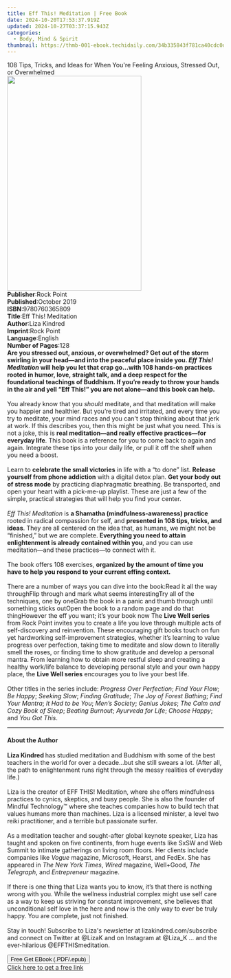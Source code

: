 ```yaml
---
title: Eff This! Meditation | Free Book
date: 2024-10-20T17:53:37.919Z
updated: 2024-10-27T03:37:15.943Z
categories:
  - Body, Mind & Spirit
thumbnail: https://thmb-001-ebook.techidaily.com/34b335843f781ca40cdc0daea0929875a9875911d6279384a2d6886b19ed2f24.jpg
---
```

<main id="book-container">
  <div class="flex flex-col">
    <div class="book-brief flex-1 py-6 px-4 sm:p-6 md:py-10 md:px-8">
      <!-- brief-->
      <div class="book-brief-main">
        108 Tips, Tricks, and Ideas for When You're Feeling Anxious, Stressed
        Out, or Overwhelmed
      </div>
    </div>
    <div
      class="book-meta-info flex-1 grid gap-4 col-start-1 col-end-3 row-start-1 sm:mb-6 sm:grid-cols-4 lg:gap-6 lg:col-start-2 lg:row-end-6 lg:row-span-6 lg:mb-0"
    >
      <div
        class="book-meta-info-left place-content-center mt-4 p-4 text-sm leading-6 col-start-2 col-span-2 dark:text-slate-400"
      >
        <img
          class="w-full h-500 object-cover rounded-lg sm:h-255 sm:col-span-2 lg:col-span-full"
          src="https://img-001-ebook.techidaily.com/6f46616f6cb0c6a1a823b129034f4675bd84d36d8954b8b21d2c96c0a96b246c.jpg"
          alt=""
          width="312"
          height="500"
        />
      </div>
      <div
        class="book-meta-info-right mt-2 col-start-1 row-start-2 col-span-3 self-center"
      >
        <!-- meta data  -->
        <div class="flex flex-col px-4 md:px-8">
          <div class="flex-1">
            <strong>Publisher</strong>:<span class="px-2">Rock Point</span>
          </div>
          <div class="flex-1">
            <strong>Published</strong>:<span class="px-2">October 2019</span>
          </div>
          <div class="flex-1">
            <strong>ISBN</strong>:<span class="px-2">9780760365809</span>
          </div>
          <div class="flex-1">
            <strong>Title</strong>:<span class="px-2"
              >Eff This! Meditation</span
            >
          </div>
          <div class="flex-1">
            <strong>Author</strong>:<span class="px-2">Liza Kindred</span>
          </div>
          <div class="flex-1">
            <strong>Imprint</strong>:<span class="px-2">Rock Point</span>
          </div>
          <div class="flex-1">
            <strong>Language</strong>:<span class="px-2">English</span>
          </div>
          <div class="flex-1">
            <strong>Number of Pages</strong>:<span class="px-2">128</span>
          </div>
        </div>
      </div>
    </div>
    <div class="book-description flex-1 py-6 px-4 sm:p-6 md:py-10 md:px-8">
      <div class="book-description-main">
        <div accordion-content="" id="description">
          <b
            >Are you stressed out, anxious, or overwhelmed? Get out of the storm
            swirling in your head—and into the peaceful place inside you.
            <i>Eff This! Meditation</i> will help you let that crap go…with 108
            hands-on practices rooted in humor, love, straight talk, and a deep
            respect for the foundational teachings of Buddhism. If you’re ready
            to throw your hands in the air and yell “Eff This!” you are not
            alone—and this book can help.<br />
            &nbsp;</b
          ><br />
          You already know that you <i>should</i> meditate, and that meditation
          will make you happier and healthier. But you’re tired and irritated,
          and every time you try to meditate, your mind races and you can't stop
          thinking about that jerk at work. If this describes you, then this
          might be just what you need. This is not a joke, this is
          <b>real meditation—and really effective practices—for everyday life</b
          >. This book is a reference for you to come back to again and again.
          Integrate these tips into your daily life, or pull it off the shelf
          when you need a boost.<br /><br />
          Learn to <b>celebrate the small victories</b> in life with a “to done”
          list. <b>Release yourself from phone addiction</b> with a digital
          detox plan. <b>Get your body out of stress mode</b> by practicing
          diaphragmatic breathing. Be transported, and open your heart with a
          pick-me-up playlist. These are just a few of the simple, practical
          strategies that will help you find your center.<br /><br /><i
            >Eff This! Meditation</i
          >
          is <b>a Shamatha (mindfulness-awareness) practice</b> rooted in
          radical compassion for self, and
          <b>presented in 108 tips, tricks, and ideas</b>. They are all centered
          on the idea that, as humans, we might not be “finished,” but we are
          complete.
          <b
            >Everything you need to attain enlightenment is already contained
            within you</b
          >, and you can use meditation—and these practices—to connect with
          it.<br /><br />
          The book offers 108 exercises,
          <b
            >organized by the amount of time you have&nbsp;to help you respond
            to your current effing context.</b
          ><br /><br />
          There are a number of ways you can dive into the book:Read it all the
          way throughFlip through and mark what seems interestingTry all of the
          techniques, one by oneGrab the book in a panic and thumb through until
          something sticks outOpen the book to a random page and do that
          thingHowever the eff you want; it’s your book now The
          <b>Live Well series</b> from Rock Point invites you to create a life
          you love through multiple acts of self-discovery and reinvention.
          These encouraging gift books touch on fun yet hardworking
          self-improvement strategies, whether it’s learning to value progress
          over perfection, taking time to meditate and slow down to literally
          smell the roses, or finding time to show gratitude and develop a
          personal mantra. From learning how to obtain more restful sleep and
          creating a healthy work/life balance to developing personal style and
          your own happy place, the <b>Live Well series</b> encourages you to
          live your best life.<br />
          &nbsp;<br />
          Other titles in the series include: <i>Progress Over Perfection</i>;
          <i>Find Your Flow</i>; <i>Be Happy</i>; <i>Seeking Slow</i>;
          <i>Finding Gratitude</i>;&nbsp;<i>The Joy of Forest Bathing</i>;
          <i>Find Your Mantra</i>; <i>It Had to be You</i>;
          <i>Men’s Society</i>; <i>Genius Jokes</i>;
          <i>The Calm and Cozy Book of Sleep</i>; <i>Beating Burnout</i>;
          <i>Ayurveda for Life</i>; <i>Choose Happy</i>; and<i> You Got This</i
          >.<br />
        </div>
        <div class="accordion-fader"></div>
      </div>
    </div>
    <div class="book-excerpts flex-1 py-6 px-4 sm:p-6 md:py-10 md:px-8">
      <!-- excerpts-->
      <div class="book-excerpts-main">
        <hr />
        <h4 class="placeholder placeholder-heading">
          <span>About the Author</span>
        </h4>
        <p></p>
        <p>
          <b>Liza Kindred </b>has studied meditation and Buddhism with some of
          the best teachers in the world for over a decade...but she still
          swears a lot. (After all, the path to enlightenment runs right through
          the messy realities of everyday life.)<br /><br />
          Liza is the creator of EFF THIS! Meditation, where she offers
          mindfulness practices to cynics, skeptics, and busy people. She is
          also the founder of Mindful Technology™ where she teaches companies
          how to build tech that values humans more than machines. Liza is a
          licensed minister, a level two reiki practitioner, and a terrible but
          passionate surfer.<br /><br />
          As a meditation teacher and sought-after global keynote speaker, Liza
          has taught and spoken on five continents, from huge events like SxSW
          and Web Summit to intimate gatherings on living room floors. Her
          clients include companies like <i>Vogue</i> magazine, Microsoft,
          Hearst, and FedEx. She has appeared in <i>The New York Times</i>,
          <i>Wired</i> magazine, Well+Good, <i>The Telegraph</i>, and
          <i>Entrepreneur</i> magazine.<br /><br />
          If there is one thing that Liza wants you to know, it’s that there is
          nothing wrong with you. While the wellness industrial complex might
          use self care as a way to keep us striving for constant improvement,
          she believes that unconditional self love in the here and now is the
          only way to ever be truly happy. You are complete, just not
          finished.<br /><br />
          Stay in touch! Subscribe to Liza's newsletter at
          lizakindred.com/subscribe and connect on Twitter at @LizaK and on
          Instagram at @Liza_K ... and the ever-hilarious @EFFTHISmeditation.
        </p>
        <p></p>
      </div>
    </div>
    <div
      class="book-about-author flex-1 py-6 px-4 sm:p-6 md:py-10 md:px-8"
    ></div>
    <div class="book-free-get flex-1 py-6 px-4 sm:p-6 md:py-10 md:px-8">
      <button
        id="btn-free-get"
        class="bg-blue-500 hover:bg-blue-700 text-white font-bold py-2 px-4 rounded"
      >
        Free Get EBook (.PDF/.epub)
      </button>
      <div id="countdown-display" class="px-2 text-lg mt-2"></div>
      <a
        id="free-link"
        class="hidden bg-blue-500 hover:bg-blue-700 text-white font-bold py-2 px-4 rounded"
        href="https://www.ebooks.com/en-us/book/210197603/eff-this-meditation/liza-kindred/"
        target="_blank"
        >Click here to get a free link</a
      >
    </div>
    <script>
      let countdownTime = 0;
      let countdownInterval = null;
      document
        .getElementById('btn-free-get')
        .addEventListener('click', startCountdown);
      function startCountdown() {
        countdownTime = new Date().getTime() + 60000 * 3;
        countdownInterval = setInterval(updateCountdown, 1000);
        document.getElementById('btn-free-get').disabled = true;
        document
          .getElementById('btn-free-get')
          .classList.add('bg-gray-500', 'cursor-not-allowed');
      }
      function updateCountdown() {
        let currentTime = new Date().getTime();
        let timeLeft = countdownTime - currentTime;
        let secondsLeft = Math.floor(timeLeft / 1000);
        document.getElementById('countdown-display').innerHTML =
          `Remaining time: ${secondsLeft} seconds.`;
        if (secondsLeft <= 0) {
          clearInterval(countdownInterval);
          document.getElementById('btn-free-get').classList.add('hidden');
          document.getElementById('free-link').classList.remove('hidden');
          document.getElementById('countdown-display').innerHTML = '';
        }
      }
    </script>
  </div>
</main>

<ins class="adsbygoogle"
      style="display:block"
      data-ad-client="ca-pub-7571918770474297"
      data-ad-slot="8358498916"
      data-ad-format="auto"
      data-full-width-responsive="true"></ins>
    